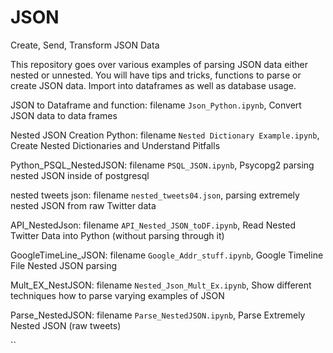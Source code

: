 # JSON
Create, Send, Transform JSON Data

This repository goes over various examples of parsing JSON data either nested or unnested. You will have tips and tricks, functions to parse or create JSON data. Import into dataframes as well as database usage.

JSON to Dataframe and function: filename `Json_Python.ipynb`, Convert JSON data to data frames 

Nested JSON Creation Python: filename `Nested Dictionary Example.ipynb`, Create Nested Dictionaries and Understand Pitfalls

Python_PSQL_NestedJSON: filename `PSQL_JSON.ipynb`, Psycopg2 parsing nested JSON inside of postgresql

nested tweets json: filename `nested_tweets04.json`, parsing extremely nested JSON from raw Twitter data

API_NestedJson: filename `API_Nested_JSON_toDF.ipynb`, Read Nested Twitter Data into Python (without parsing through it)

GoogleTimeLine_JSON: filename `Google_Addr_stuff.ipynb`, Google Timeline File Nested JSON parsing

Mult_EX_NestJSON: filename `Nested_Json_Mult_Ex.ipynb`, Show different techniques how to parse varying examples of JSON

Parse_NestedJSON: filename `Parse_NestedJSON.ipynb`, Parse Extremely Nested JSON (raw tweets)


``
